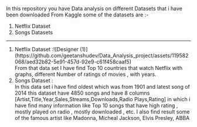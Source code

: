 In this repository you have Data analysis on different Datasets that i have been downloaded From Kaggle some of the datasets are :-
<br>
<ol>
  <li>Netflix Dataset</li>
  <li>Songs Datasets</li>
</ol>
<hr>
<ol>
  <li>
    Netflix Dataset :![Designer (1)](https://github.com/geetanshudev/Data_Analysis_project/assets/119582068/aed32b82-5e91-457d-92e9-c61f458caaf5)
    <br> From that data set I have find Top 10 countries that watch Netflix with graphs, different Number of ratings of movies , with years.
  </li>
  <li>Songs Dataset : <br> In this data set i have find oldest which was from 1901 and latest song of 2014 this dataset have 4850 songs and have 8 columns <br> 
  [Artist,Title,Year,Sales,Streams,Downloads,Radio Plays,Rating] in which i have find many information like Top 10 songs that have high rating , mostly played on radio , mostly downloaded , etc. I also find result some of the famous artist like Madonna, Micheal Jackson, Elvis Presley, ABBA
  </li>
</ol>
